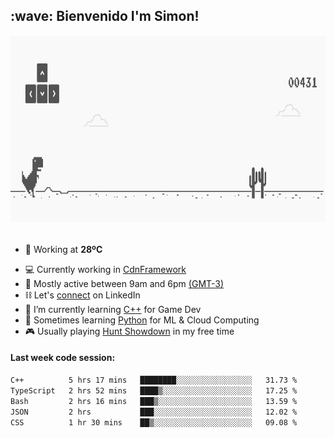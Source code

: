 <h2>:wave: <b>Bienvenido I'm Simon!&nbsp;</b></h2>

<section>
  <img src="./static/banner.gif" height=300 width=1000>
</section>

<br>

<!--START_SECTION:weather-->
- 🥵 Working at <b>28ºC</b>
<!--END_SECTION:weather-->
- 💻 Currently working in <a href=https://github.com/snapverse/cdn-framework>CdnFramework</a>
- 🚩 Mostly active between 9am and 6pm <a href=https://onlinealarmkur.com/world/es>(GMT-3)</a>
- ⛓️ Let's <a href=https://www.linkedin.com/in/itsimmons>connect</a> on LinkedIn
- 👴 I’m currently learning <a href=https://images3.memedroid.com/images/UPLOADED755/65f2bce6734f6.webp>C++</a> for Game Dev
- 🐍 Sometimes learning <a href=https://qph.cf2.quoracdn.net/main-qimg-4472b6229cb75bf66ab531f3ebd4f975-lq>Python</a> for ML & Cloud Computing
- 🎮 Usually playing <a href=https://www.huntshowdown.com/>Hunt Showdown</a> in my free time

<h4><b>Last week code session: </b></h4>

<!--START_SECTION:waka-->

```txt
C++          5 hrs 17 mins   ████████░░░░░░░░░░░░░░░░░   31.73 %
TypeScript   2 hrs 52 mins   ████▒░░░░░░░░░░░░░░░░░░░░   17.25 %
Bash         2 hrs 16 mins   ███▒░░░░░░░░░░░░░░░░░░░░░   13.59 %
JSON         2 hrs           ███░░░░░░░░░░░░░░░░░░░░░░   12.02 %
CSS          1 hr 30 mins    ██▒░░░░░░░░░░░░░░░░░░░░░░   09.08 %
```

<!--END_SECTION:waka-->
